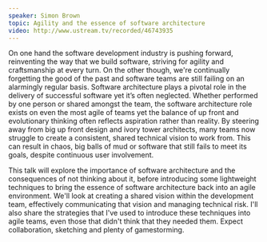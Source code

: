 ```yaml
---
speaker: Simon Brown
topic: Agility and the essence of software architecture
video: http://www.ustream.tv/recorded/46743935
---
```


On one hand the software development industry is pushing forward, reinventing the way that we build software, striving for agility and craftsmanship at every turn. On the other though, we're continually forgetting the good of the past and software teams are still failing on an alarmingly regular basis. Software architecture plays a pivotal role in the delivery of successful software yet it’s often neglected. Whether performed by one person or shared amongst the team, the software architecture role exists on even the most agile of teams yet the balance of up front and evolutionary thinking often reflects aspiration rather than reality. By steering away from big up front design and ivory tower architects, many teams now struggle to create a consistent, shared technical vision to work from. This can result in chaos, big balls of mud or software that still fails to meet its goals, despite continuous user involvement.

This talk will explore the importance of software architecture and the consequences of not thinking about it, before introducing some lightweight techniques to bring the essence of software architecture back into an agile environment. We'll look at creating a shared vision within the development team, effectively communicating that vision and managing technical risk. I'll also share the strategies that I've used to introduce these techniques into agile teams, even those that didn't think that they needed them. Expect collaboration, sketching and plenty of gamestorming.
